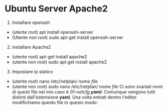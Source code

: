 # Ubuntu Server Apache2
1. Installare openssh
  - (utente root)     apt install openssh-server
  - (Utente non root) sudo apt-get install openssh-server
2. Installare Apache2
  - (utente root)     apt-get install apache2
  - (utente non root) sudo apt.get install apache2
3. Impostare ip statico
  - (utente root)     nano /etc/netplan/ *nome file*
  - (utente non root) sudo nano /etc/netplan/ *nome file*
  Ci sono svariati nomi di questi file nel mio caso è *01-netcfg.__yaml__*.
  Comunque vengono tutti distinti dall'estensione **yaml**.
  Una volta entrati dentro l'editor modifichiamo questo file in questo modo:
  ```
  
